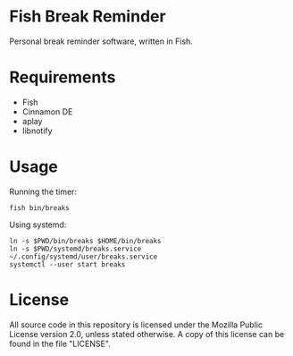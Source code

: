 # Fish Break Reminder

Personal break reminder software, written in Fish.

# Requirements

* Fish
* Cinnamon DE
* aplay
* libnotify

# Usage

Running the timer:

    fish bin/breaks

Using systemd:

    ln -s $PWD/bin/breaks $HOME/bin/breaks
    ln -s $PWD/systemd/breaks.service ~/.config/systemd/user/breaks.service
    systemctl --user start breaks

# License

All source code in this repository is licensed under the Mozilla Public License
version 2.0, unless stated otherwise. A copy of this license can be found in the
file "LICENSE".
